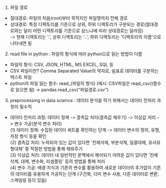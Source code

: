 1. 파일 경로
- 절대경로: 파일의 처음(root)부터 목적지인 파일명까지 전체 경로  
- 상대경로: 특정 디렉토리를 기준으로 상위, 하위 디렉토리가 구분되는 경로(절대경로와는 달리 어떤 디렉토리를 기준으로 삼느냐에 따라 상대경로는 달라짐)  
  -> 현재 디렉토리는 '.', 상위 디렉토리는 '..', 하위 디렉토리는 '디렉토리의 이름'으로 나타내면 됨  

2. read file in python
: 파일의 형식에 따라 python으로 읽는 방법이 다름
- 파일의 형식: CSV, JSON, HTML, MS EXCEL, SQL 등
- CSV 파일이란? Comma Separated Value의 약자로, 쉼표로 데이터를 구분하는 텍스트 파일
- python의 파일 읽는 함수: read_(파일의 형식) (예시: CSV파일은 read_csv()함수로 읽으면 됨)
  -> pandas.read_csv("파일경로.csv")

3. preprocessing in data science
: 데이터 분석을 하기 위해서는 데이터 전처리 과정이 필수적

- 데이터 전처리 과정: 데이터 정제 -> 결측값 처리(결측값 채우기) -> 이상값 처리 -> 변수 가공(분석 변수 처리)  
(1) 데이터 정제: 수집된 데이터 세트를 확인하는 단계 -> 데이터 변수의 정의, 유형, 저장 형식 등을 확인  
(2) 결측값 처리: 누락되어 있는 값이 있다면 '전체삭제, 부분삭제, 일괄대체, 유사유형대체' 중 적절한 방법을 통해 채워주기  
(3) 이상값 처리: 데이터 내 일반적인 문맥에서 해석되기 어려운 값이 있다면 '전체 삭제, 대체, 변수화, 리샘플링' 등의 방법을 통해 처리  
(4) 변수 가공: 배경 지식과 기존의 변수를 활용하여 새로운 데이터의 추가없이 기존의 데이터를 유용하게 가공하는 단계 (구간화, 더미 변수 사용, 다른 데이터로 변환, 스케일링 등이 있음)  
